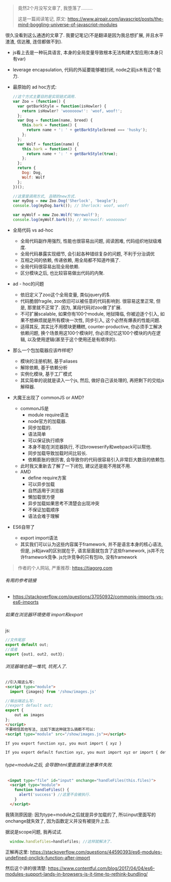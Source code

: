 > 竟然2个月没写文章了, 我堕落了……...
>
> 这是一篇阅读笔记, 原文: https://www.airpair.com/javascript/posts/the-mind-boggling-universe-of-javascript-modules

很久没看到这么通透的文章了. 我要记笔记(不是翻译是因为我总想扩展, 并且水平渣渣, 信达雅, 连信都做不到).

- js看上去是一种玩具语言, 本身的全局变量导致根本无法构建大型应用(本身只有var)

- leverage encapsulation, 代码的外延要能够被封闭, node之前js木有这个能力.

- 最原始的 ad hoc方式:

  ```js
  //这个方式主要目的是实现链式调用.
  var Zoo = (function() { 
    var getBarkStyle = function(isHowler) {
      return isHowler? 'woooooow!': 'woof, woof!';
    }; 
    var Dog = function(name, breed) {
      this.bark = function() {
        return name + ': ' + getBarkStyle(breed === 'husky');
      };
    };
    var Wolf = function(name) {
      this.bark = function() {
        return name + ': ' + getBarkStyle(true);
      };
    };
    return {
      Dog: Dog,
      Wolf: Wolf
    };
  })();
  
  //这里是调用方式, 丑陋的new方式.
  var myDog = new Zoo.Dog('Sherlock', 'beagle');
  console.log(myDog.bark()); // Sherlock: woof, woof!
  
  var myWolf = new Zoo.Wolf('Werewolf');
  console.log(myWolf.bark()); // Werewolf: woooooow!
  ```

- 全局代码 vs ad-hoc

  - 全局代码副作用强烈, 性能也很容易出问题, 阅读困难, 代码组织地狱级难度.
  - 全局代码暴露实现细节, 会引起各种错综复杂的问题, 不利于分治调优
  - 互相之间的依赖, 传递依赖, 用全局都不知道咋搞了.
  - 全局代码很容易出现全局依赖.
  - 区分模块之后, 也比较容易做出代码的内聚.

- ad - hoc的问题

  - 依旧定义了zoo这个全局变量, 类似jquery的$.
  - 代码脆弱fragile, zoo依旧可以被任意的代码影响到. 很容易这里正常, 但是, 那里就不正常了. 因为, 某段代码对zoo做了扩展.
  - 不可扩展scalable, 如果你有100个module, 地狱降临, 你被迫逐个引入, 如果不想麻烦就是所有模块一次性, 同步引入, 这个必然有爆表的性能问题.
  - 适得其反, 其实比不用模块更糟糕, counter-productive, 你必须手工解决依赖问题, 换个场景用这100个模块时, 你必须记忆这100个模块的内在逻辑, 以及使用逻辑(甚至于这个使用还是有顺序的).

- 那么一个包加载器应该咋样呢?

  - 模块的注册机制, 基于aliases
  - 解除依赖, 基于依赖分析
  - 实例化模块, 基于工厂模式
  - 其实简单的说就是读入一个js, 然后, 做好自己该处理的, 再把剩下的交给js解释器.

- 大魔王出现了 commonJS or AMD?

  - commonJS是
    - module require语法
    - node官方的加载器.
    - 同步加载的.
    - 语法简单
    - 可以保证执行顺序
    - 本身不能在浏览器执行, 不过broweserify和webpack可以帮他.
    - 同步加载导致加载时间比较长.
    - 依赖膨胀的很厉害, 会导致你的代码很容易引入非常巨大数目的依赖包.
  - 此时我又重新去了解了一下闭包, 建议还是能不用就不用.
  - AMD
    - define require方案
    - 可以异步加载
    - 自然适用于浏览器
    - 懒加载很方便
    - 异步加载如果思考不清楚会出现冲突
    - 不保证加载顺序
    - 语法会难于理解

- ES6自带了

  - export import语法
  - 其实我们可以认为这些内容属于framework, 并不是语言本身的核心语法, 但是, js和java的区别就在于, 语言层面就包含了这些framework, js并不允许framework竞争. js允许竞争的只有包lib, 没有framework



> 作者的个人网站, 严重推荐: https://tiagorg.com

###### 有用的参考链接

- https://stackoverflow.com/questions/37050932/commonjs-imports-vs-es6-imports

###### 如果在浏览器环境使用 import和export

js:

```js
//文件尾部
export default out;
//或者
export {out1, out2, out3};
```

###### 浏览器端也是一堆坑, 坑死人了.

```html
//引入端这么写:
<script type="module">
  import {images} from '/show/images.js'

//输出端这么写:
//export default out;
export {
    out as images
};
</script>
不要相信其他写法, 比如下面这种就怎么搞都不可以:
<script type="module" src="/show/images.js"></script>

If you export function xyz, you must import { xyz }

If you export default function xyz, you must import xyz or import { default as xyz }
```

###### type=module之后, 会导致html里面直接注册事件失败.

```html
 <input type="file" id="input" onchange="handleFiles(this.files)">
  <script type="module">
    function handleFiles() {
      alert('success') //这里不会被执行.
    }
  </script>
```

我猜测原因是: 因为type=module之后就是异步加载的了, 所以input里面写的onchange就失效了, 因为函数定义并没有被提升上去.

据说是scope问题, 我再试试.

```js
  window.handlefiles=handlefiles; //这样就解决了.
```

正解再这里: https://stackoverflow.com/questions/44590393/es6-modules-undefined-onclick-function-after-import

然后这个讲的很清楚: https://www.contentful.com/blog/2017/04/04/es6-modules-support-lands-in-browsers-is-it-time-to-rethink-bundling/